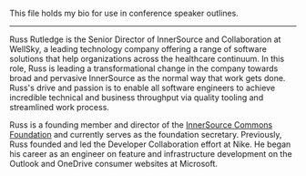 This file holds my bio for use in conference speaker outlines.

- - -

Russ Rutledge is the Senior Director of InnerSource and Collaboration at WellSky,
a leading technology company offering a range of software solutions that help organizations across the healthcare continuum.
In this role, Russ is leading a transformational change in the company towards broad and pervasive InnerSource as the normal way that work gets done.
Russ's drive and passion is to enable all software engineers to achieve incredible technical and business throughput via quality tooling and streamlined work process.

Russ is a founding member and director of the [InnerSource Commons Foundation](https://innersourcecommons.org/) and currently serves as the foundation secretary.
Previously, Russ founded and led the Developer Collaboration effort at Nike.
He began his career as an engineer on feature and infrastructure development on the Outlook and OneDrive consumer websites at Microsoft.
